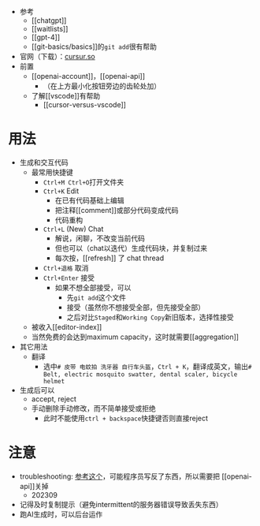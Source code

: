 - 参考
  - [[chatgpt]]
  - [[waitlists]]
  - [[gpt-4]]
  - [[git-basics/basics]]的`git add`很有帮助
- 官网（下载）：[cursur.so](https://www.cursor.so/)
- 前置
  - [[openai-account]]，[[openai-api]]
    - （在上方最小化按钮旁边的齿轮处加）
  - 了解[[vscode]]有帮助
    - [[cursor-versus-vscode]]
# 用法
- 生成和交互代码
  - 最常用快捷键
    - `Ctrl+M Ctrl+O`打开文件夹
    - `Ctrl+K` Edit
      - 在已有代码基础上编辑
      - 把注释[[comment]]或部分代码变成代码
      - 代码重构
    - `Ctrl+L` (New) Chat
      - 解说，闲聊，不改变当前代码
      - 但也可以（chat以迭代）生成代码块，并复制过来
      - 每次按，[[refresh]] 了 chat thread
    - `Ctrl+退格` 取消
    - `Ctrl+Enter` 接受
      - 如果不想全部接受，可以
        - 先`git add`这个文件
        - 接受（虽然你不想接受全部，但先接受全部）
        - 之后对比`Staged`和`Working Copy`新旧版本，选择性接受
  - 被收入[[editor-index]]
  - 当然免费的会达到maximum capacity，这时就需要[[aggregation]]
- 其它用法
  - 翻译
    - 选中`# 皮带 电蚊拍 洗牙器 自行车头盔`，`Ctrl + K`，翻译成英文，输出`# Belt, electric mosquito swatter, dental scaler, bicycle helmet`
- 生成后可以
  - accept, reject
  - 手动删除手动修改，而不简单接受或拒绝
    - 此时不能使用`ctrl + backspace`快捷键否则直接reject
# 注意
- troubleshooting: [参考这个](https://zhuanlan.zhihu.com/p/639956119)，可能程序员写反了东西，所以需要把 [[openai-api]]关掉
  - 202309
- 记得及时复制提示（避免intermittent的服务器错误导致丢失东西）
- 跑AI生成时，可以后台运作